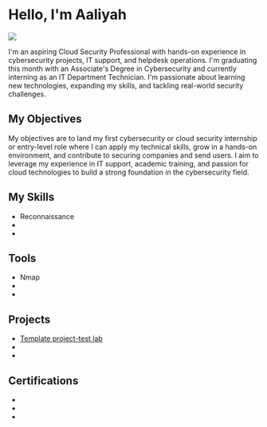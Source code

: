 # Hello, I'm Aaliyah
<a href="https://www.linkedin.com/in/aaliyah-conners-538a452a0/"><img src="https://img.shields.io/badge/-LinkedIn-0072b1?&style=for-the-badge&logo=linkedin&logoColor=white" /></a>

I'm an aspiring Cloud Security Professional with hands-on experience in cybersecurity projects, IT support, and helpdesk operations. I'm graduating this month with an Associate's Degree in Cybersecurity and currently interning as an IT Department Technician. I'm passionate about learning new technologies, expanding my skills, and tackling real-world security challenges.


## My Objectives

My objectives are to land my first cybersecurity or cloud security internship or entry-level role where I can apply my technical skills, grow in a hands-on environment, and contribute to securing companies and send users. I aim to leverage my experience in IT support, academic training, and passion for cloud technologies to build a strong foundation in the cybersecurity field.

## My Skills
- Reconnaissance
-
-
## Tools
- Nmap
-
-
## Projects
- <a href="https://github.com/ac0963/Project-Test/tree/main"> Template project-test lab</a>
-
-
## Certifications
-
-
-
